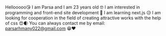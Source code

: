 Hellooooo😘
I am Parsa and I am 23 years old 🤓
I am interested in programming and front-end site development 👀
I am learning next.js 😥
I am looking for cooperation in the field of creating attractive works with the help of css 😍🌒
You can always contact me by email: parsarhmany022@gmail.com 😁❤

<!---
prsrh/prsrh is a ✨ special ✨ repository because its `README.md` (this file) appears on your GitHub profile.
You can click the Preview link to take a look at your changes.
--->
